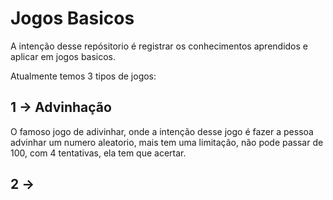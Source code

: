 # Jogos Basicos
A intenção desse repósitorio é registrar os conhecimentos aprendidos e aplicar em jogos basicos.

Atualmente temos 3 tipos de jogos:

## 1 -> Advinhação
  O famoso jogo de adivinhar, onde a intenção desse jogo é fazer a pessoa advinhar um numero aleatorio, mais tem uma limitação, não pode passar de 100, com 4 tentativas, ela tem que acertar.

## 2 -> 
